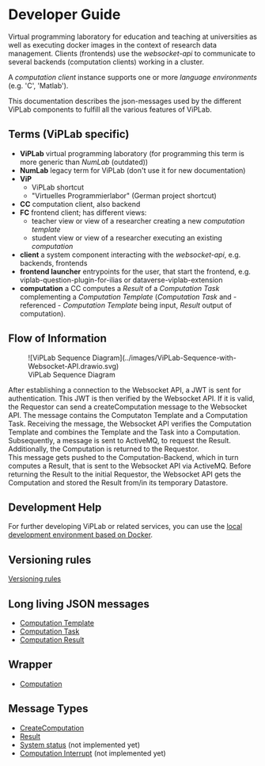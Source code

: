 # Developer Guide

Virtual programming laboratory for education and teaching at universities as well as executing docker images in the context of research data management. Clients (frontends) use the *websocket-api* to communicate to several backends (computation clients) working in a cluster. 

A _computation client_ instance supports one or more *language environments* (e.g. 'C', 'Matlab').

This documentation describes the json-messages used by the different ViPLab components to fulfill all the various features of ViPLab.

Terms (ViPLab specific)
-----
* **ViPLab** virtual programming laboratory (for programming this term is more generic than *NumLab* (outdated))
* **NumLab** legacy term for ViPLab (don't use it for new documentation)
* **ViP** 
    * ViPLab shortcut
    * "Virtuelles Programmierlabor" (German project shortcut)
* **CC** computation client, also backend
* **FC** frontend client; has different views:
    * teacher view or view of a researcher creating a new *computation template*
    * student view or view of a researcher executing an existing *computation*
* **client** a system component interacting with the *websocket-api*, e.g. backends, frontends
* **frontend launcher** entrypoints for the user, that start the frontend, e.g. viplab-question-plugin-for-ilias or dataverse-viplab-extension
* **computation** a CC computes a *Result* of a *Computation Task* complementing a *Computation Template* (*Computation Task* and - referenced - *Computation Template* being input, *Result* output of computation).

Flow of Information
-------------------

<figure markdown>
  ![ViPLab Sequence Diagram](../images/ViPLab-Sequence-with-Websocket-API.drawio.svg)
  <figcaption>ViPLab Sequence Diagram</figcaption>
</figure>

After establishing a connection to the Websocket API, a JWT is sent for authentication. 
This JWT is then verified by the Websocket API. 
If it is valid, the Requestor can send a createComputation message to the Websocket API. 
The message contains the Computaton Template and a Computation Task. 
Receiving the message, the Websocket API verifies the Computation Template and combines the Template and the Task into a Computation. 
Subsequently, a message is sent to ActiveMQ, to request the Result. 
Additionally, the Computation is returned to the Requestor.  
This message gets pushed to the Computation-Backend, which in turn computes a Result, that is sent to the Websocket API via ActiveMQ. 
Before returning the Result to the initial Requestor, the Websocket API gets the Computation and stored the Result from/in its temporary Datastore. 

Development Help
-------------
For further developing ViPLab or related services, you can use the [local development environment based on Docker](https://github.com/VirtualProgrammingLab/viplab-docker-dev-env).

Versioning rules
----------------
[Versioning rules](../adr/versioning.md)

Long living JSON messages
--------------

* [Computation Template](computation_template.md)
* [Computation Task](computation_task.md)
* [Computation Result](computation_result.md)

Wrapper
---------
* [Computation](computation.md)

Message Types
-------------
* [CreateComputation](create_computation.md)
* [Result](result.md)
* [System status](system_status.md) (not implemented yet)
* [Computation Interrupt](computation_interrupt.md) (not implemented yet)
